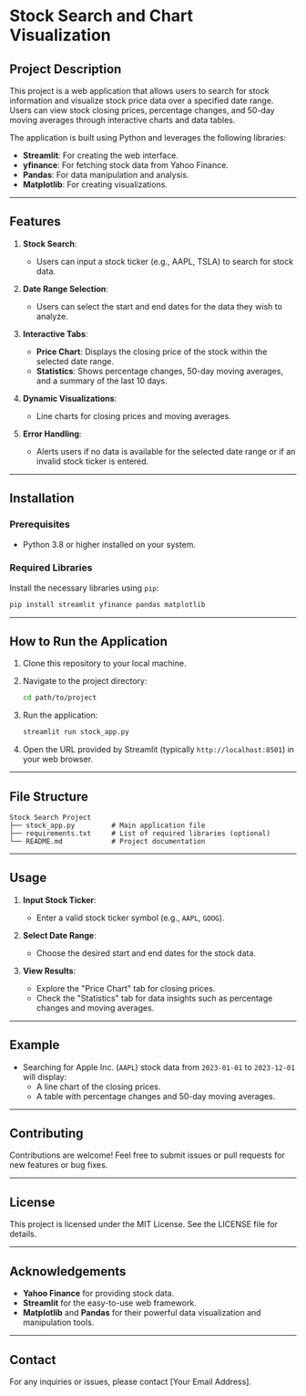 # Stock Search and Chart Visualization

## Project Description
This project is a web application that allows users to search for stock information and visualize stock price data over a specified date range. Users can view stock closing prices, percentage changes, and 50-day moving averages through interactive charts and data tables.

The application is built using Python and leverages the following libraries:
- **Streamlit**: For creating the web interface.
- **yfinance**: For fetching stock data from Yahoo Finance.
- **Pandas**: For data manipulation and analysis.
- **Matplotlib**: For creating visualizations.

---

## Features

1. **Stock Search**:
   - Users can input a stock ticker (e.g., AAPL, TSLA) to search for stock data.

2. **Date Range Selection**:
   - Users can select the start and end dates for the data they wish to analyze.

3. **Interactive Tabs**:
   - **Price Chart**: Displays the closing price of the stock within the selected date range.
   - **Statistics**: Shows percentage changes, 50-day moving averages, and a summary of the last 10 days.

4. **Dynamic Visualizations**:
   - Line charts for closing prices and moving averages.

5. **Error Handling**:
   - Alerts users if no data is available for the selected date range or if an invalid stock ticker is entered.

---

## Installation

### Prerequisites
- Python 3.8 or higher installed on your system.

### Required Libraries
Install the necessary libraries using `pip`:

```bash
pip install streamlit yfinance pandas matplotlib
```

---

## How to Run the Application

1. Clone this repository to your local machine.

2. Navigate to the project directory:
   ```bash
   cd path/to/project
   ```

3. Run the application:
   ```bash
   streamlit run stock_app.py
   ```

4. Open the URL provided by Streamlit (typically `http://localhost:8501`) in your web browser.

---

## File Structure

```
Stock Search Project
├── stock_app.py         # Main application file
├── requirements.txt     # List of required libraries (optional)
└── README.md            # Project documentation
```

---

## Usage

1. **Input Stock Ticker**:
   - Enter a valid stock ticker symbol (e.g., `AAPL`, `GOOG`).

2. **Select Date Range**:
   - Choose the desired start and end dates for the stock data.

3. **View Results**:
   - Explore the "Price Chart" tab for closing prices.
   - Check the "Statistics" tab for data insights such as percentage changes and moving averages.

---

## Example

- Searching for Apple Inc. (`AAPL`) stock data from `2023-01-01` to `2023-12-01` will display:
  - A line chart of the closing prices.
  - A table with percentage changes and 50-day moving averages.

---

## Contributing
Contributions are welcome! Feel free to submit issues or pull requests for new features or bug fixes.

---

## License
This project is licensed under the MIT License. See the LICENSE file for details.

---

## Acknowledgements
- **Yahoo Finance** for providing stock data.
- **Streamlit** for the easy-to-use web framework.
- **Matplotlib** and **Pandas** for their powerful data visualization and manipulation tools.

---

## Contact
For any inquiries or issues, please contact [Your Email Address].

